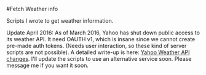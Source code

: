 #Fetch Weather info

Scripts I wrote to get weather information.

Update April 2016: As of March 2016, Yahoo has shut down public access to its weather API. It need OAUTH v1, which is insane since we cannot create pre-made auth tokens. (Needs user interaction, so these kind of server scripts are not possible). A detailed write-up is here: [Yahoo Weather API changes](https://www.igorkromin.net/index.php/2016/03/27/yahoo-effectively-shut-down-its-weather-api-by-forcing-oauth-10-and-crippling-it/). I'll update the scripts to use an alternative service soon. Please message me if you want it soon.
